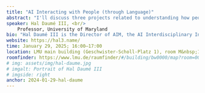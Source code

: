 ```yaml
---
title: "AI Interacting with People (through Language)"
abstract: "I'll discuss three projects related to understanding how people and AI-infused systems can and should interact. In the first, I'll discuss AI communicating to people, in a shared environment, and how we can use highlighting and possible alternatives as a way to combat confabulations (aka hallucinations). In the second, I'll discuss people communicating to AI systems, and how we can leverage language's capability to describe the same behavior at multiple levels of abstraction. Finally, I'll discuss people and AI interacting at the low level of predictive text systems, and how subtle differences in the behavior of the AI system can – or can not – change people's behavior."
speaker: Hal Daumé III, <br/>
    Professor, University of Maryland
bio: "Hal Daumé III is the Director of AIM, the AI Interdisciplinary Institute at Maryland. He is a Volpi-Cupal endowed Professor of Computer Science and Language Science at the University of Maryland, where he also leads TRAILS, an NSF & NIST-funded institute on Trustworthy AI. His research focus is on developing natural language processing systems that interact naturally with people, promote their self-efficacy, while mitigating societal harms. Together with his students and colleagues, he has received five best paper awards, a best demo award, and a test of time award. He has been program chair for the International Conference on Machine Learning in 2020 (together with Aarti Singh) and for the North American Association for Computational Linguistics in 2013 (together with Katrin Kirchhoff), and he was an inaugural diversity and inclusion co-chair at the Neural Information Processing Systems Conference in 2018 (with Katherine Heller)."
website: https://hal3.name/
time: January 29, 2025; 16:00–17:00
location: LMU main building (Geschwister-Scholl-Platz 1), room M&nbsp;105
roomfinder: https://www.lmu.de/raumfinder/#/building/bw0000/map?room=002101218_
# img: assets/img/hal-daume.jpg
# imgalt: Portrait of Hal Daumé III
# imgside: right
anchor: 2024-01-29-hal-daume
---
```

